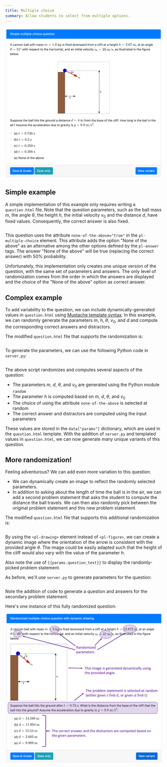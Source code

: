 ```yaml
---
title: Multiple choice
summary: Allow students to select from multiple options.
---
```


![](figSimpleQuestion.png)


## Simple example

A simple implementation of this example only requires writing a `question.html` file. Note that the question parameters, such as the ball mass $m$, the angle $\theta$, the height $h$, the initial velocity $v_0$ and the distance $d$, have fixed values.
Consequently, the correct answer is also fixed.

```html src=simple/question.html
```

This question uses the attribute `none-of-the-above="true"` in the `pl-multiple-choice` element. This attribute adds the option "None of the above" as an alternative among the other options defined by the `pl-answer` tags. The answer "None of the above" will be true (replacing the correct answer) with $50\%$ probability.

Unfortunately, this implementation only creates one unique version of the question, with the same set of parameters and answers.
The only level of randomization comes from the order in which the answers are displayed and the choice of the "None of the above" option as correct answer.

## Complex example

To add variability to the question, we can include dynamically-generated values in `question.html` using [Mustache template syntax](https://mustache.github.io).
In this example, we can randomly generate the parameters $m$, $h$, $\theta$, $v_0$, and $d$ and compute the corresponding correct answers and distractors.

The modified `question.html` file that supports the randomization is:
```html src=complex/question.html
```

To generate the parameters, we can use the following Python code in `server.py`:

```python src=complex/server.py
```
The above script randomizes and computes several aspects of the question:

* The parameters $m$, $d$, $\theta$, and $v_0$ are generated using the Python module `random`
* The parameter $h$ is computed based on $m$, $d$, $\theta$, and $v_0$
* The choice of using the attribute `none-of-the-above` is selected at random
* The correct answer and distractors are computed using the input parameters

These values are stored in the `data["params"]` dictionary, which are used in the `question.html` template.
With the addition of `server.py` and templated values in `question.html`, we can now generate many unique variants of this question.


## More randomization!

Feeling adventurous? We can add even more variation to this question:

* We can dynamically create an image to reflect the randomly selected parameters.
* In addition to asking about the length of time the ball is in the air, we can add a second problem statement that asks the student to compute the distance the ball travels. We can then also randomly pick between the original problem statement and this new problem statement.

The modified `question.html` file that supports this additional randomization is:
```html src=advanced/question.html
```

By using the `<pl-drawing>` element instead of `<pl-figure>`, we can create a dynamic image where the orientation of the arrow is consistent with the provided angle $\theta$. The image could be easily adapted such that the height of the cliff would also vary with the value of the parameter $h$.

Also note the use of `{{params.question_text}}` to display the randomly-picked problem statement.

As before, we'll use `server.py` to generate parameters for the question:

```python src=advanced/server.py
```

Note the addition of code to generate a question and answers for the secondary problem statement.

Here's one instance of this fully randomized question:

![](figAdvancedQuestion.png)
